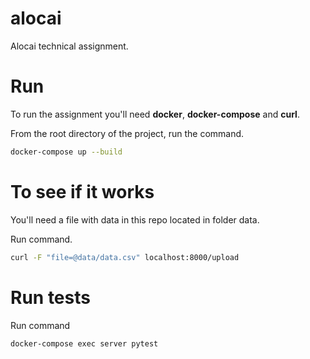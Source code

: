 # alocai

Alocai technical assignment.

# Run

To run the assignment you'll need **docker**, **docker-compose** and **curl**.

From the root directory of the project, run the command.

```sh
docker-compose up --build
```

# To see if it works

You'll need a file with data in this repo located in folder data.

Run command.

```sh
curl -F "file=@data/data.csv" localhost:8000/upload
```

# Run tests

Run command 

```sh
docker-compose exec server pytest
```

